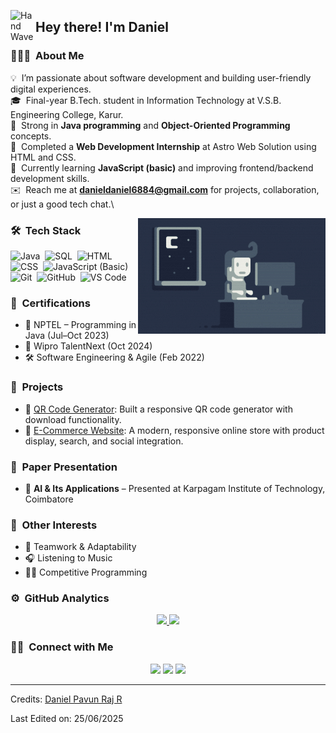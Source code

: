 <img alt="Hand Wave" src="./assets/Hand%20Wave.gif" width='40' align="left"/><h2>Hey there! I'm Daniel</h2>

### 👨🏻‍💻 &nbsp;About Me

💡 &nbsp;I’m passionate about software development and building user-friendly digital experiences.\
🎓 &nbsp;Final-year B.Tech. student in Information Technology at V.S.B. Engineering College, Karur.\
🌱 &nbsp;Strong in **Java programming** and **Object-Oriented Programming** concepts.\
💼 &nbsp;Completed a **Web Development Internship** at Astro Web Solution using HTML and CSS.\
📌 &nbsp;Currently learning **JavaScript (basic)** and improving frontend/backend development skills.\
✉️ &nbsp;Reach me at **danieldaniel6884@gmail.com** for projects, collaboration, or just a good tech chat.\

<img alt="Night Coding" src="https://raw.githubusercontent.com/AVS1508/AVS1508/master/assets/Night-Coding.gif" align="right"/>

### 🛠 &nbsp;Tech Stack

![Java](https://img.shields.io/badge/-Java-05122A?style=flat&logo=Java&logoColor=FFA518)&nbsp;
![SQL](https://img.shields.io/badge/-SQL-05122A?style=flat&logo=MySQL&logoColor=white)&nbsp;
![HTML](https://img.shields.io/badge/-HTML-05122A?style=flat&logo=HTML5)&nbsp;
![CSS](https://img.shields.io/badge/-CSS-05122A?style=flat&logo=CSS3&logoColor=1572B6)&nbsp;
![JavaScript (Basic)](https://img.shields.io/badge/-JavaScript%20(Basic)-05122A?style=flat&logo=javascript)&nbsp;
![Git](https://img.shields.io/badge/-Git-05122A?style=flat&logo=git)&nbsp;
![GitHub](https://img.shields.io/badge/-GitHub-05122A?style=flat&logo=github)&nbsp;
![VS Code](https://img.shields.io/badge/-VS%20Code-05122A?style=flat&logo=visual-studio-code&logoColor=007ACC)

### 🧠 &nbsp;Certifications

- 📘 NPTEL – Programming in Java (Jul–Oct 2023)
- 🏅 Wipro TalentNext (Oct 2024)
- 🛠️ Software Engineering & Agile (Feb 2022)

### 🚀 &nbsp;Projects

- 🔗 [QR Code Generator](https://github.com/daniel17122003/QR-Code-Generator): Built a responsive QR code generator with download functionality.
- 🛒 [E-Commerce Website](https://github.com/daniel17122003/E-Commerce-Website): A modern, responsive online store with product display, search, and social integration.

### 🎤 &nbsp;Paper Presentation

- 🧠 **AI & Its Applications** – Presented at Karpagam Institute of Technology, Coimbatore

### 🧩 &nbsp;Other Interests

- 🤝 Teamwork & Adaptability
- 🎧 Listening to Music
- 👨‍💻 Competitive Programming

### ⚙️ &nbsp;GitHub Analytics

<p align="center">
<a href="https://github.com/daniel17122003">
  <img height="180em" src="https://github-readme-stats-eight-theta.vercel.app/api?username=daniel17122003&show_icons=true&theme=algolia&include_all_commits=true&count_private=true"/>
  <img height="180em" src="https://github-readme-stats-eight-theta.vercel.app/api/top-langs/?username=daniel17122003&layout=compact&langs_count=8&theme=algolia"/>
</a>
</p>

### 🤝🏻 &nbsp;Connect with Me

<p align="center">
<a href="mailto:danieldaniel6884@gmail.com"><img src="https://img.shields.io/badge/-danieldaniel6884@gmail.com-D14836?style=flat&logo=Gmail&logoColor=white"/></a>
<a href="https://linkedin.com/in/daniel-pavun-raj-r-460019281"><img src="https://img.shields.io/badge/-Daniel%20Pavun%20Raj%20R-0077B5?style=flat&logo=Linkedin&logoColor=white"/></a>
<a href="https://github.com/daniel17122003"><img src="https://img.shields.io/badge/-daniel17122003-181717?style=flat&logo=github&logoColor=white"/></a>
</p>

-----
Credits: [Daniel Pavun Raj R](https://github.com/daniel17122003)

Last Edited on: 25/06/2025

